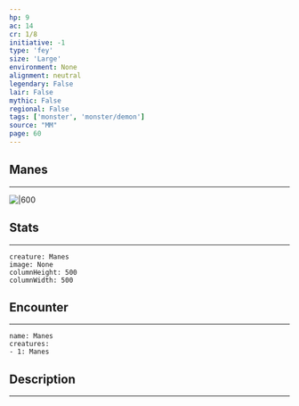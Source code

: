 ```yaml
---
hp: 9
ac: 14
cr: 1/8
initiative: -1
type: 'fey'    
size: 'Large'
environment: None
alignment: neutral
legendary: False
lair: False
mythic: False
regional: False
tags: ['monster', 'monster/demon']
source: "MM"
page: 60
---
```


## Manes
---

![|600](D:/Program%20Files/5e.tools/img/bestiary/MM/Manes.jpg)

## Stats
---

```statblock
creature: Manes
image: None
columnHeight: 500
columnWidth: 500
```

## Encounter
---

```encounter-table
name: Manes
creatures:
- 1: Manes
```

## Description
---




